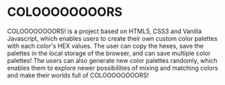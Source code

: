 # COLOOOOOOOORS
COLOOOOOOOORS! is a project based on HTML5, CSS3 and Vanilla Javascript, which enables users to create their own custom color palettes with each color's HEX values. The user can copy the hexes, save the palettes in the local storage of the browser, and can save multiple color palettes! 
The users can also generate new color palettes randomly, which enables them to explore newer possibilities of mixing and matching colors and make their worlds full of COLOOOOOOOORS!
